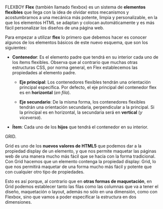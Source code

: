 FLEXBOY
**Flex** (también llamado flexbox) es un sistema de **elementos flexibles** que llega con la idea de olvidar estos mecanismos y acostumbrarnos a una mecánica más potente, limpia y personalizable, en la que los elementos HTML se adaptan y colocan automáticamente y es más fácil personalizar los diseños de una página web.

Para empezar a utilizar **flex** lo primero que debemos hacer es conocer algunos de los elementos básicos de este nuevo esquema, que son los siguientes:

- **Contenedor**: Es el elemento padre que tendrá en su interior cada uno de los ítems flexibles. Observa que al contrario que muchas otras estructuras CSS, por norma general, en Flex establecemos las propiedades al elemento padre.
    
    - **Eje principal**: Los contenedores flexibles tendrán una orientación principal específica. Por defecto, el eje principal del contenedor flex es en **horizontal** (_en fila_).
        
    - **Eje secundario**: De la misma forma, los contenedores flexibles tendrán una orientación secundaria, perpendicular a la principal. Si la principal es en horizontal, la secundaria será en **vertical** (_y viceversa_).
        
- **Ítem**: Cada uno de los **hijos** que tendrá el contenedor en su interior.

GRID.

Grid es uno de los **nuevos valores de HTML5** que podemos dar a la propiedad display de un elemento, y que nos permite maquetar las páginas web de una manera mucho más fácil que se hacía con la forma tradicional. Con Grid hacemos que un elemento contenga la propiedad display: Grid, lo que nos permitirá maquetar de una forma mucho más fácil y potente que con cualquier otro tipo de propiedades.

Esto es así porque, al contrario que en **otras formas de maquetación**, en Grid podemos establecer tanto las filas como las columnas que va a tener el diseño, maquetación o layout, además no sólo en una dimensión, como con Flexbox, sino que vamos a poder especificar la estructura en dos dimensiones.

